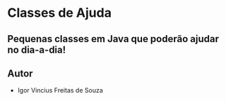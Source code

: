 # Classes de Ajuda
## Pequenas classes em Java que poderão ajudar no dia-a-dia!
## Autor

* Igor Vincius Freitas de Souza
